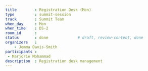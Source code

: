 ```yaml
---
title        : Registration Desk (Mon)
type         : summit-session
track        : Summit Team
when_day     : Mon
when_time    : DS-2
room_id      :
status       : done             # draft, review-content, done
organizers   :
    - Jemma Davis-Smith
participants :
 - Marjorie Mohammad
description  : Registration desk management
---
```


